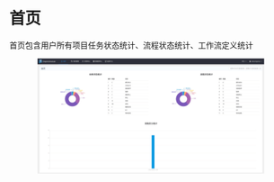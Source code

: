 # 首页

首页包含用户所有项目任务状态统计、流程状态统计、工作流定义统计

<p align="center">
    <img src="/img/home.png" width="80%" />
</p>
